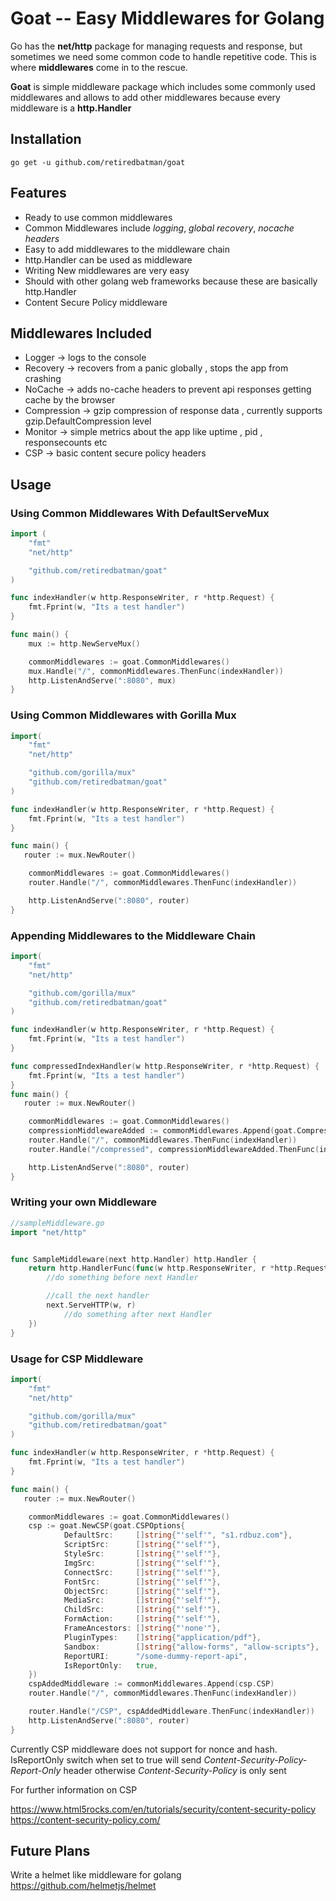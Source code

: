 # Goat -- Easy Middlewares for Golang

Go has the **net/http** package for managing requests and response,
but sometimes we need some common code to handle repetitive code.
This is where **middlewares** come in to the rescue.

**Goat** is simple middleware package which includes some commonly used middlewares
and allows to add other middlewares because every middleware is a **http.Handler**

## Installation

```
go get -u github.com/retiredbatman/goat
```

## Features
  * Ready to use common middlewares 
  * Common Middlewares include *logging*, *global recovery*, *nocache headers* 
  * Easy to add middlewares to the middleware chain
  * http.Handler can be used as middleware
  * Writing New middlewares are very easy
  * Should with other golang web frameworks because these are basically http.Handler
  * Content Secure Policy middleware 


## Middlewares Included
* Logger -> logs to the console 
* Recovery -> recovers from a panic globally , stops the app from crashing
* NoCache -> adds no-cache headers to prevent api responses getting cache by the browser
* Compression -> gzip compression of response data , currently supports gzip.DefaultCompression level
* Monitor -> simple metrics about the app like uptime , pid , responsecounts etc
* CSP -> basic content secure policy headers

## Usage

### Using Common Middlewares With DefaultServeMux

```go
import (
    "fmt"
    "net/http"

    "github.com/retiredbatman/goat"
)

func indexHandler(w http.ResponseWriter, r *http.Request) {
    fmt.Fprint(w, "Its a test handler")
}

func main() {
    mux := http.NewServeMux()

    commonMiddlewares := goat.CommonMiddlewares()
    mux.Handle("/", commonMiddlewares.ThenFunc(indexHandler))
    http.ListenAndServe(":8080", mux)
}
```


### Using Common Middlewares with Gorilla Mux

```go
import(
    "fmt"
    "net/http"

    "github.com/gorilla/mux"
    "github.com/retiredbatman/goat"
)

func indexHandler(w http.ResponseWriter, r *http.Request) {
    fmt.Fprint(w, "Its a test handler")
}

func main() {
   router := mux.NewRouter()

    commonMiddlewares := goat.CommonMiddlewares()
    router.Handle("/", commonMiddlewares.ThenFunc(indexHandler))

    http.ListenAndServe(":8080", router)
}
```


### Appending Middlewares to the Middleware Chain

```go
import(
    "fmt"
    "net/http"

    "github.com/gorilla/mux"
    "github.com/retiredbatman/goat"
)

func indexHandler(w http.ResponseWriter, r *http.Request) {
    fmt.Fprint(w, "Its a test handler")
}

func compressedIndexHandler(w http.ResponseWriter, r *http.Request) {
    fmt.Fprint(w, "Its a test handler")
}
func main() {
   router := mux.NewRouter()

    commonMiddlewares := goat.CommonMiddlewares()
    compressionMiddlewareAdded := commonMiddlewares.Append(goat.Compression)
    router.Handle("/", commonMiddlewares.ThenFunc(indexHandler))
    router.Handle("/compressed", compressionMiddlewareAdded.ThenFunc(indexHandler))

    http.ListenAndServe(":8080", router)
}
```

### Writing your own Middleware

```go
//sampleMiddleware.go
import "net/http"


func SampleMiddleware(next http.Handler) http.Handler {
	return http.HandlerFunc(func(w http.ResponseWriter, r *http.Request) {
	    //do something before next Handler

	    //call the next handler
	    next.ServeHTTP(w, r)
            //do something after next Handler
	})
}
```

### Usage for CSP Middleware

```go
import(
    "fmt"
    "net/http"

    "github.com/gorilla/mux"
    "github.com/retiredbatman/goat"
)

func indexHandler(w http.ResponseWriter, r *http.Request) {
    fmt.Fprint(w, "Its a test handler")
}

func main() {
   router := mux.NewRouter()

    commonMiddlewares := goat.CommonMiddlewares()
    csp := goat.NewCSP(goat.CSPOptions{
            DefaultSrc:     []string{"'self'", "s1.rdbuz.com"},
            ScriptSrc:      []string{"'self'"},
            StyleSrc:       []string{"'self'"},
            ImgSrc:         []string{"'self'"},
            ConnectSrc:     []string{"'self'"},
            FontSrc:        []string{"'self'"},
            ObjectSrc:      []string{"'self'"},
            MediaSrc:       []string{"'self'"},
            ChildSrc:       []string{"'self'"},
            FormAction:     []string{"'self'"},
            FrameAncestors: []string{"'none'"},
            PluginTypes:    []string{"application/pdf"},
            Sandbox:        []string{"allow-forms", "allow-scripts"},
            ReportURI:      "/some-dummy-report-api",
            IsReportOnly:   true,
    })
    cspAddedMiddleware := commonMiddlewares.Append(csp.CSP)
    router.Handle("/", commonMiddlewares.ThenFunc(indexHandler))

    router.Handle("/CSP", cspAddedMiddleware.ThenFunc(indexHandler))
    http.ListenAndServe(":8080", router)
}
```
Currently CSP middleware does not support for nonce and hash. IsReportOnly switch when set to true will send *Content-Security-Policy-Report-Only* header otherwise *Content-Security-Policy* is only sent

For further information on CSP

https://www.html5rocks.com/en/tutorials/security/content-security-policy
https://content-security-policy.com/

## Future Plans

Write a helmet like middleware for golang
https://github.com/helmetjs/helmet



